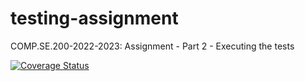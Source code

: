 # testing-assignment
COMP.SE.200-2022-2023: Assignment - Part 2 - Executing the tests

<a href='https://coveralls.io/github/marleene-marttinen/testing-assignment?branch=main'><img src='https://coveralls.io/repos/github/marleene-marttinen/testing-assignment/badge.svg?branch=main' alt='Coverage Status' /></a>

